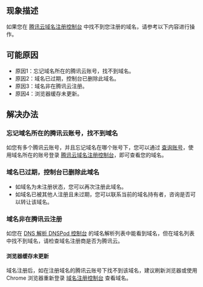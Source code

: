 ## 现象描述
如果您在 [腾讯云域名注册控制台](https://console.cloud.tencent.com/domain/mydomain) 中找不到您注册的域名，请参考以下内容进行操作。

## 可能原因
- 原因1：忘记域名所在的腾讯云账号，找不到域名。
- 原因2：域名已过期，控制台已删除此域名。
- 原因3：域名非在腾讯云注册。
- 原因4：浏览器缓存未更新。

## 解决办法
### 忘记域名所在的腾讯云账号，找不到域名
如您有多个腾讯云账号，并且忘记域名在哪个账号下，您可以通过 [查询账号](https://cloud.tencent.com/account/recover)，使用域名所在的账号登录 [腾讯云域名注册控制台](https://console.cloud.tencent.com/domain/mydomain)，即可查看您的域名。

### 域名已过期，控制台已删除此域名
- 如域名为未注册状态，您可以再次注册此域名。
- 如域名已被其他人注册且未过期，您可以联系当前的域名持有者，咨询是否可以转让该域名。

### 域名非在腾讯云注册
如您在 [DNS 解析 DNSPod 控制台](https://console.cloud.tencent.com/cns) 的域名解析列表中能看到域名，但在域名列表中找不到域名，请检查域名注册商是否为腾讯云。

#### 浏览器缓存未更新
域名注册后，如在注册域名的腾讯云账号下找不到该域名，建议刷新浏览器或使用 Chrome 浏览器重新登录 [域名注册控制台](https://console.cloud.tencent.com/domain/mydomain) 查看域名。





